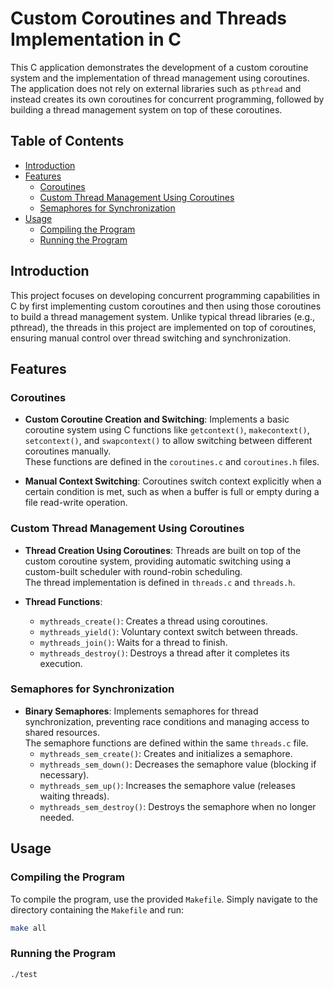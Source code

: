 # Custom Coroutines and Threads Implementation in C

This C application demonstrates the development of a custom coroutine system and the implementation of thread management using coroutines. The application does not rely on external libraries such as `pthread` and instead creates its own coroutines for concurrent programming, followed by building a thread management system on top of these coroutines.

## Table of Contents

- [Introduction](#introduction)
- [Features](#features)
  - [Coroutines](#coroutines)
  - [Custom Thread Management Using Coroutines](#custom-thread-management-using-coroutines)
  - [Semaphores for Synchronization](#semaphores-for-synchronization)
- [Usage](#usage)
  - [Compiling the Program](#compiling-the-program)
  - [Running the Program](#running-the-program)

## Introduction

This project focuses on developing concurrent programming capabilities in C by first implementing custom coroutines and then using those coroutines to build a thread management system. Unlike typical thread libraries (e.g., pthread), the threads in this project are implemented on top of coroutines, ensuring manual control over thread switching and synchronization.

## Features

### Coroutines

- **Custom Coroutine Creation and Switching**: Implements a basic coroutine system using C functions like `getcontext()`, `makecontext()`, `setcontext()`, and `swapcontext()` to allow switching between different coroutines manually.  
  These functions are defined in the `coroutines.c` and `coroutines.h` files.

- **Manual Context Switching**: Coroutines switch context explicitly when a certain condition is met, such as when a buffer is full or empty during a file read-write operation.

### Custom Thread Management Using Coroutines

- **Thread Creation Using Coroutines**: Threads are built on top of the custom coroutine system, providing automatic switching using a custom-built scheduler with round-robin scheduling.  
  The thread implementation is defined in `threads.c` and `threads.h`.

- **Thread Functions**:
  - `mythreads_create()`: Creates a thread using coroutines.
  - `mythreads_yield()`: Voluntary context switch between threads.
  - `mythreads_join()`: Waits for a thread to finish.
  - `mythreads_destroy()`: Destroys a thread after it completes its execution.

### Semaphores for Synchronization

- **Binary Semaphores**: Implements semaphores for thread synchronization, preventing race conditions and managing access to shared resources.  
  The semaphore functions are defined within the same `threads.c` file.
  - `mythreads_sem_create()`: Creates and initializes a semaphore.
  - `mythreads_sem_down()`: Decreases the semaphore value (blocking if necessary).
  - `mythreads_sem_up()`: Increases the semaphore value (releases waiting threads).
  - `mythreads_sem_destroy()`: Destroys the semaphore when no longer needed.

## Usage

### Compiling the Program

To compile the program, use the provided `Makefile`. Simply navigate to the directory containing the `Makefile` and run:

```bash
make all
```

### Running the Program

```bash
./test
```